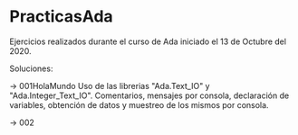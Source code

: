 # PracticasAda
Ejercicios realizados durante el curso de Ada iniciado el 13 de Octubre del 2020.

Soluciones:

-> 001HolaMundo 
Uso de las librerias "Ada.Text_IO" y "Ada.Integer_Text_IO". Comentarios, mensajes por consola, declaración de variables, obtención de datos y muestreo de los mismos por consola.

-> 002
